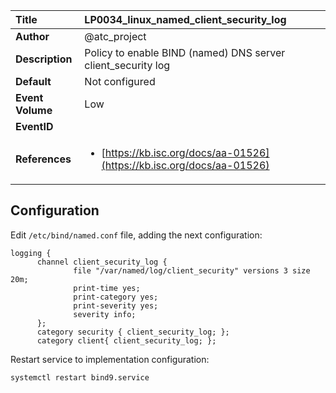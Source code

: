 | Title            | LP0034_linux_named_client_security_log                                                                     |
|:-----------------|:--------------------------------------------------------------------------------|
| **Author**       | @atc_project                                                                      |
| **Description**  | Policy to enable BIND (named) DNS server client_security log                                                               |
| **Default**      | Not configured                                                                   |
| **Event Volume** | Low                                                                    |
| **EventID**      | <ul></ul>         |
| **References**   | <ul><li>[https://kb.isc.org/docs/aa-01526](https://kb.isc.org/docs/aa-01526)</li></ul> |



## Configuration

Edit `/etc/bind/named.conf` file, adding the next configuration:

```
logging {
      channel client_security_log {
              file "/var/named/log/client_security" versions 3 size 20m;
              print-time yes;
              print-category yes;
              print-severity yes;
              severity info;
      };
      category security { client_security_log; };
      category client{ client_security_log; };
```

Restart service to implementation configuration:

```
systemctl restart bind9.service
```



